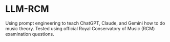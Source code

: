 # LLM-RCM
Using prompt engineering to teach ChatGPT, Claude, and Gemini how to do music theory. Tested using official Royal Conservatory of Music (RCM) examination questions.
